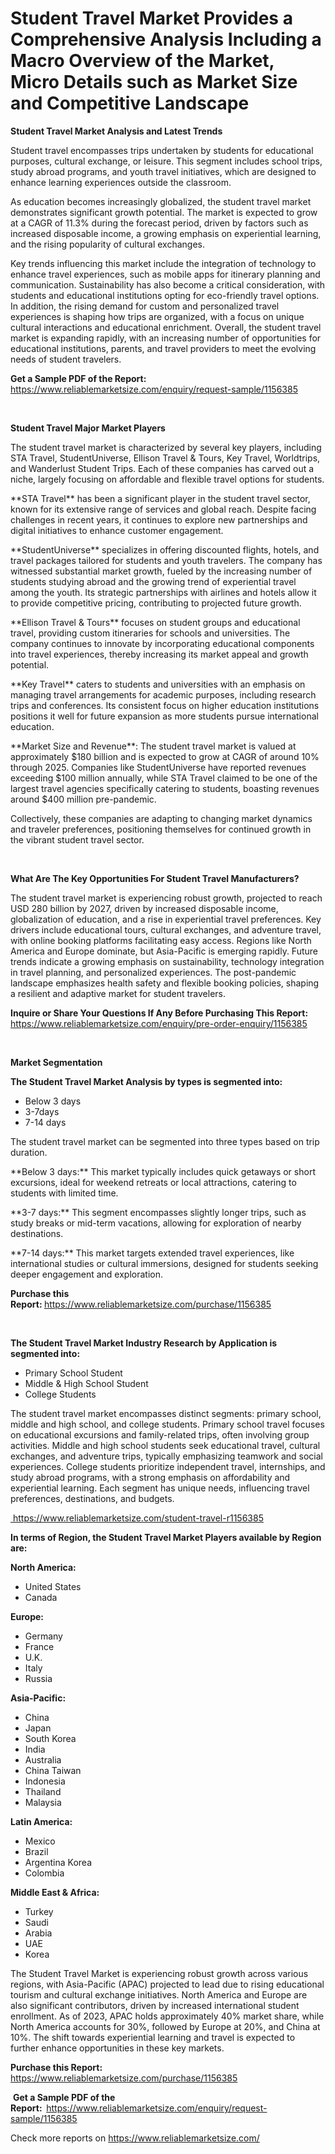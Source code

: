 <p><h1>Student Travel Market Provides a Comprehensive Analysis Including a Macro Overview of the Market, Micro Details such as Market Size and Competitive Landscape</h1></p><p><strong>Student Travel Market Analysis and Latest Trends</strong></p>
<p><p>Student travel encompasses trips undertaken by students for educational purposes, cultural exchange, or leisure. This segment includes school trips, study abroad programs, and youth travel initiatives, which are designed to enhance learning experiences outside the classroom. </p><p>As education becomes increasingly globalized, the student travel market demonstrates significant growth potential. The market is expected to grow at a CAGR of 11.3% during the forecast period, driven by factors such as increased disposable income, a growing emphasis on experiential learning, and the rising popularity of cultural exchanges. </p><p>Key trends influencing this market include the integration of technology to enhance travel experiences, such as mobile apps for itinerary planning and communication. Sustainability has also become a critical consideration, with students and educational institutions opting for eco-friendly travel options. In addition, the rising demand for custom and personalized travel experiences is shaping how trips are organized, with a focus on unique cultural interactions and educational enrichment. Overall, the student travel market is expanding rapidly, with an increasing number of opportunities for educational institutions, parents, and travel providers to meet the evolving needs of student travelers.</p></p>
<p><strong>Get a Sample PDF of the Report:&nbsp;</strong> <a href="https://www.reliablemarketsize.com/enquiry/request-sample/1156385?utm_campaign=2843&utm_medium=2&utm_source=Github&utm_content=ia&utm_term=10032025&utm_id=student-travel">https://www.reliablemarketsize.com/enquiry/request-sample/1156385</a></p>
<p>&nbsp;</p>
<p><strong>Student Travel Major Market Players</strong></p>
<p><p>The student travel market is characterized by several key players, including STA Travel, StudentUniverse, Ellison Travel & Tours, Key Travel, Worldtrips, and Wanderlust Student Trips. Each of these companies has carved out a niche, largely focusing on affordable and flexible travel options for students.</p><p>**STA Travel** has been a significant player in the student travel sector, known for its extensive range of services and global reach. Despite facing challenges in recent years, it continues to explore new partnerships and digital initiatives to enhance customer engagement.</p><p>**StudentUniverse** specializes in offering discounted flights, hotels, and travel packages tailored for students and youth travelers. The company has witnessed substantial market growth, fueled by the increasing number of students studying abroad and the growing trend of experiential travel among the youth. Its strategic partnerships with airlines and hotels allow it to provide competitive pricing, contributing to projected future growth.</p><p>**Ellison Travel & Tours** focuses on student groups and educational travel, providing custom itineraries for schools and universities. The company continues to innovate by incorporating educational components into travel experiences, thereby increasing its market appeal and growth potential.</p><p>**Key Travel** caters to students and universities with an emphasis on managing travel arrangements for academic purposes, including research trips and conferences. Its consistent focus on higher education institutions positions it well for future expansion as more students pursue international education.</p><p>**Market Size and Revenue**: The student travel market is valued at approximately $180 billion and is expected to grow at CAGR of around 10% through 2025. Companies like StudentUniverse have reported revenues exceeding $100 million annually, while STA Travel claimed to be one of the largest travel agencies specifically catering to students, boasting revenues around $400 million pre-pandemic.</p><p>Collectively, these companies are adapting to changing market dynamics and traveler preferences, positioning themselves for continued growth in the vibrant student travel sector.</p></p>
<p>&nbsp;</p>
<p><strong>What Are The Key Opportunities For Student Travel Manufacturers?</strong></p>
<p><p>The student travel market is experiencing robust growth, projected to reach USD 280 billion by 2027, driven by increased disposable income, globalization of education, and a rise in experiential travel preferences. Key drivers include educational tours, cultural exchanges, and adventure travel, with online booking platforms facilitating easy access. Regions like North America and Europe dominate, but Asia-Pacific is emerging rapidly. Future trends indicate a growing emphasis on sustainability, technology integration in travel planning, and personalized experiences. The post-pandemic landscape emphasizes health safety and flexible booking policies, shaping a resilient and adaptive market for student travelers.</p></p>
<p><strong>Inquire or Share Your Questions If Any Before Purchasing This Report:</strong> <a href="https://www.reliablemarketsize.com/enquiry/pre-order-enquiry/1156385?utm_campaign=2843&utm_medium=2&utm_source=Github&utm_content=ia&utm_term=10032025&utm_id=student-travel">https://www.reliablemarketsize.com/enquiry/pre-order-enquiry/1156385</a></p>
<p>&nbsp;</p>
<p><strong>Market Segmentation</strong></p>
<p><strong>The Student Travel Market Analysis by types is segmented into:</strong></p>
<p><ul><li>Below 3 days</li><li>3-7days</li><li>7-14 days</li></ul></p>
<p><p>The student travel market can be segmented into three types based on trip duration. </p><p>**Below 3 days:** This market typically includes quick getaways or short excursions, ideal for weekend retreats or local attractions, catering to students with limited time.</p><p>**3-7 days:** This segment encompasses slightly longer trips, such as study breaks or mid-term vacations, allowing for exploration of nearby destinations.</p><p>**7-14 days:** This market targets extended travel experiences, like international studies or cultural immersions, designed for students seeking deeper engagement and exploration.</p></p>
<p><strong>Purchase this Report:&nbsp;</strong><a href="https://www.reliablemarketsize.com/purchase/1156385?utm_campaign=2843&utm_medium=2&utm_source=Github&utm_content=ia&utm_term=10032025&utm_id=student-travel">https://www.reliablemarketsize.com/purchase/1156385</a></p>
<p>&nbsp;</p>
<p><strong>The Student Travel Market Industry Research by Application is segmented into:</strong></p>
<p><ul><li>Primary School Student</li><li>Middle & High School Student</li><li>College Students</li></ul></p>
<p><p>The student travel market encompasses distinct segments: primary school, middle and high school, and college students. Primary school travel focuses on educational excursions and family-related trips, often involving group activities. Middle and high school students seek educational travel, cultural exchanges, and adventure trips, typically emphasizing teamwork and social experiences. College students prioritize independent travel, internships, and study abroad programs, with a strong emphasis on affordability and experiential learning. Each segment has unique needs, influencing travel preferences, destinations, and budgets.</p></p>
<p><a href="https://www.reliablemarketsize.com/student-travel-r1156385?utm_campaign=2843&utm_medium=2&utm_source=Github&utm_content=ia&utm_term=10032025&utm_id=student-travel">&nbsp;https://www.reliablemarketsize.com/student-travel-r1156385</a></p>
<p><strong>In terms of Region, the Student Travel Market Players available by Region are:</strong></p>
<p>
    <p> <strong> North America: </strong>
        <ul>
            <li>United States</li>
            <li>Canada</li>
        </ul>
        </p> 
    <p> <strong> Europe: </strong>
        <ul>
            <li>Germany</li>
            <li>France</li>
            <li>U.K.</li>
            <li>Italy</li>
            <li>Russia</li>
        </ul>
        </p> 
    <p> <strong> Asia-Pacific: </strong>
        <ul>
            <li>China</li>
            <li>Japan</li>
            <li>South Korea</li>
            <li>India</li>
            <li>Australia</li>
            <li>China Taiwan</li>
            <li>Indonesia</li>
            <li>Thailand</li>
            <li>Malaysia</li>
        </ul>
        </p> 
    <p> <strong> Latin America: </strong>
        <ul>
            <li>Mexico</li>
            <li>Brazil</li>
            <li>Argentina Korea</li>
            <li>Colombia</li>
        </ul>
        </p> 
    <p> <strong> Middle East & Africa: </strong>
        <ul>
            <li>Turkey</li>
            <li>Saudi</li>
            <li>Arabia</li>
            <li>UAE</li>
            <li>Korea</li>
        </ul>
    </p>
    </p>
<p><p>The Student Travel Market is experiencing robust growth across various regions, with Asia-Pacific (APAC) projected to lead due to rising educational tourism and cultural exchange initiatives. North America and Europe are also significant contributors, driven by increased international student enrollment. As of 2023, APAC holds approximately 40% market share, while North America accounts for 30%, followed by Europe at 20%, and China at 10%. The shift towards experiential learning and travel is expected to further enhance opportunities in these key markets.</p></p>
<p><strong>Purchase this Report: </strong><a href="https://www.reliablemarketsize.com/purchase/1156385?utm_campaign=2843&utm_medium=2&utm_source=Github&utm_content=ia&utm_term=10032025&utm_id=student-travel">https://www.reliablemarketsize.com/purchase/1156385</a></p>
<p>&nbsp;<strong>Get a Sample PDF of the Report:&nbsp;&nbsp;</strong><a href="https://www.reliablemarketsize.com/enquiry/request-sample/1156385?utm_campaign=2843&utm_medium=2&utm_source=Github&utm_content=ia&utm_term=10032025&utm_id=student-travel">https://www.reliablemarketsize.com/enquiry/request-sample/1156385</a></p>
<p><strong></strong></p>
<p>Check more reports on <a href="https://www.reliablemarketsize.com/?utm_campaign=2843&utm_medium=2&utm_source=Github&utm_content=ia&utm_term=10032025&utm_id=student-travel">https://www.reliablemarketsize.com/</a></p>